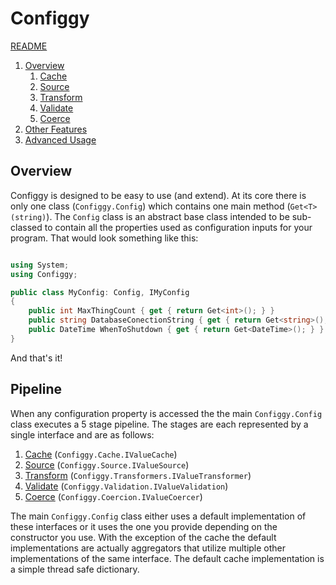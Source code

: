 # Configgy

[README](../README.md)

1. [Overview](1-Overview.md)
    1. [Cache](Pipeline/1-Cache.md)
    2. [Source](Pipeline/2-Source.md)
    3. [Transform](Pipeline/3-Transform.md)
    4. [Validate](Pipeline/4-Validate.md)
    5. [Coerce](Pipeline/5-Coerce.md)
2. [Other Features](2-Other.md)
3. [Advanced Usage](3-Advanced.md)

## Overview

Configgy is designed to be easy to use (and extend). At its core there is only one class (`Configgy.Config`) which contains one main method (`Get<T>(string)`). The `Config` class is an abstract base class intended to be sub-classed to contain all the properties used as configuration inputs for your program. That would look something like this:

```csharp

using System;
using Configgy;

public class MyConfig: Config, IMyConfig
{   
    public int MaxThingCount { get { return Get<int>(); } }        
    public string DatabaseConectionString { get { return Get<string>(); } }        
    public DateTime WhenToShutdown { get { return Get<DateTime>(); } }
}

```

And that's it! 

## Pipeline

When any configuration property is accessed the the main `Configgy.Config` class executes a 5 stage pipeline. The stages are each represented by a single interface and are as follows:

1. [Cache](Pipeline/1-Cache.md) (`Configgy.Cache.IValueCache`)
2. [Source](Pipeline/2-Source.md) (`Configgy.Source.IValueSource`)
3. [Transform](Pipeline/3-Transform.md) (`Configgy.Transformers.IValueTransformer`)
4. [Validate](Pipeline/4-Validate.md) (`Configgy.Validation.IValueValidation`)
5. [Coerce](Pipeline/5-Coerce.md) (`Configgy.Coercion.IValueCoercer`)

The main `Configgy.Config` class either uses a default implementation of these interfaces or it uses the one you provide depending on the constructor you use. With the exception of the cache the default implementations are actually aggregators that utilize multiple other implementations of the same interface. The default cache implementation is a simple thread safe dictionary.

